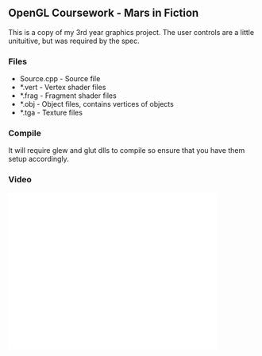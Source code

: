 OpenGL Coursework - Mars in Fiction
-----------------------------------

This is a copy of my 3rd year graphics project. The user controls are a little unituitive, but was required by the spec. 

### Files
- Source.cpp - Source file
- *.vert - Vertex shader files
- *.frag - Fragment shader files
- *.obj - Object files, contains vertices of objects
- *.tga - Texture files

### Compile
It will require glew and glut dlls to compile so ensure that you have them setup accordingly.

### Video

<embed width="420" height="315" src="//www.youtube.com/embed/9G2zndOKXx0" frameborder="0"></embed>